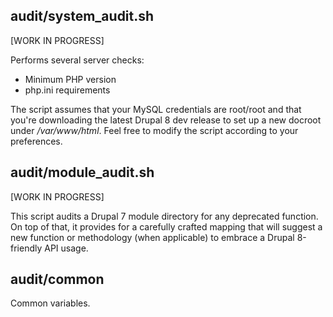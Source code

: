 audit/system_audit.sh
-----------------------

[WORK IN PROGRESS]

Performs several server checks:

- Minimum PHP version
- php.ini requirements

The script assumes that your MySQL credentials are root/root and that you're downloading the latest Drupal 8 dev release to set up a new docroot under _/var/www/html_. Feel free to modify the script according to your preferences.

audit/module_audit.sh
----------------------

[WORK IN PROGRESS]

This script audits a Drupal 7 module directory for any deprecated function. On top of that, it provides for a carefully crafted mapping that will suggest a new function or methodology (when applicable) to embrace a Drupal 8-friendly API usage.

audit/common
-------------------

Common variables.
